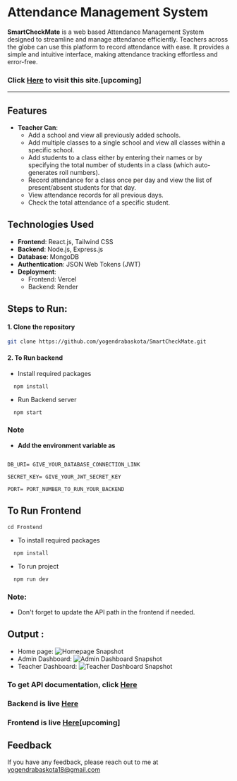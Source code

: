 # Attendance Management System

**SmartCheckMate** is a web based Attendance Management System designed to streamline and manage attendance efficiently. Teachers across the globe can use this platform to record attendance with ease. It provides a simple and intuitive interface, making attendance tracking effortless and error-free.


### Click [Here](https://) to visit this site.[upcoming]

---
## Features 
- **Teacher Can**:  
  - Add a school and view all previously added schools.
  - Add multiple classes to a single school and view all classes within a specific school.
  - Add students to a class either by entering their names or by specifying the total number of students in a class (which auto-generates roll numbers).
  - Record attendance for a class once per day and view the list of present/absent students for that day.
  - View attendance records for all previous days.
  - Check the total attendance of a specific student.




## Technologies Used  

- **Frontend**: React.js, Tailwind CSS  
- **Backend**: Node.js, Express.js  
- **Database**: MongoDB  
- **Authentication**: JSON Web Tokens (JWT)  
- **Deployment**:  
  - Frontend: Vercel  
  - Backend: Render  





## **Steps to Run**:  


#### 1. Clone the repository  
```bash  
git clone https://github.com/yogendrabaskota/SmartCheckMate.git

```
#### 2. To Run backend

- Install required packages
```https 
  npm install
``` 
- Run Backend server
```https 
  npm start
``` 

### Note
- **Add the environment variable as** 
```https

DB_URI= GIVE_YOUR_DATABASE_CONNECTION_LINK

SECRET_KEY= GIVE_YOUR_JWT_SECRET_KEY

PORT= PORT_NUMBER_TO_RUN_YOUR_BACKEND

```



## To Run Frontend

```https 
cd Frontend
``` 
- To install required packages 

```https 
  npm install
``` 

- To run project

```https 
  npm run dev
``` 




### Note:
- Don't forget to update the API path in the frontend if needed.



## Output :
- Home page:
![Homepage Snapshot](frontend/public/1.png)
- Admin Dashboard:
![Admin Dashboard Snapshot](frontend/public/2.png)
- Teacher Dashboard:
![Teacher Dashboard Snapshot](frontend/public/3.png)



### To get API documentation, click [Here](https://documenter.getpostman.com/view/33322053/2sAYX3qNWL)

### Backend is live [Here](https://smartcheckmate.onrender.com/)

### Frontend is live [Here]()[upcoming]



## Feedback
  If you have any feedback, please reach out to me at yogendrabaskota18@gmail.com  






